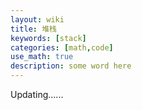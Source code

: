 ```yaml
---
layout: wiki
title: 堆栈
keywords: [stack]
categories: [math,code]
use_math: true
description: some word here
---
```


Updating......
